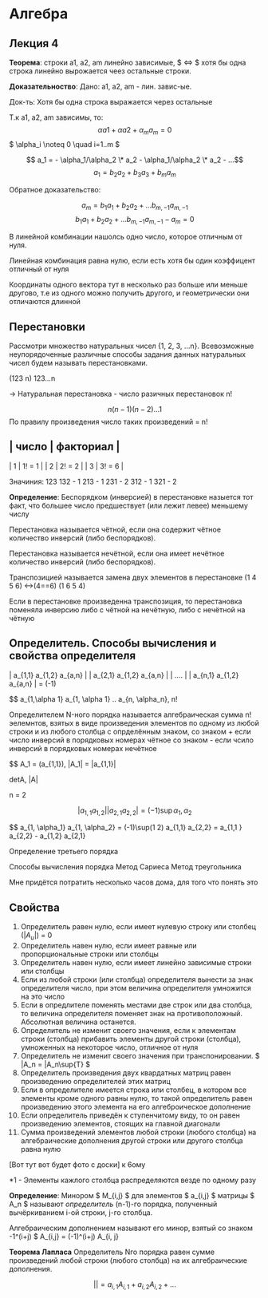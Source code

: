 # Алгебра

## Лекция 4

**Теорема**: строки a1, a2, am линейно зависимые, $ <=> $ хотя бы
одна строка линейно вырожается чеез остальные строки.

**Доказательноство**:
Дано:
a1, a2, am -  лин. завис-ые.

Док-ть:
Хотя бы одна строка выражается через остальные

Т.к a1, a2, am зависимы, то:
$$ \alpha a1 + \alpha a2 + \alpha_m a_m = 0 $$
$ \alpha_i \noteq 0 \quad i=1..m $

$$ a_1 = - \alpha_1/\alpha_2 \* a_2 - \alpha_1/\alpha_2 \* a_2 - ...$$
$$ a_1 = b_2 a_2 + b_3 a_3 + b_m a_m $$

Обратное доказательство:

$$ a_m = b_1 a_1 + b_2 a_2 + ... b_{m,-1} a_{m,-1} $$
$$ b_1 a_1 + b_2 a_2 + ... b_{m,-1} a_{m,-1} - a_m = 0 $$

В линейной комбинации нашолсь одно число, которое отличным от нуля.

Линейная комбинация равна нулю, если есть хотя бы один коэффицент
отличный от нуля

Координаты одного вектора тут в несколько раз больше или меньше другово,
т.е из одного можно получить другого, и геометрически они отличаются длинной

## Перестановки

Рассмотри множество натуральных чисел {1, 2, 3, ...n}. Всевозможные
неупорядоченные различные способы задания данных натуральных чисел
будем называть перестановками.

(123 n)
123...n

-> Натуральная перестановка - число разичных перестановок n!

$$ n (n-1) (n-2) ... 1 $$
По правилу произведения число таких произведений = n!

| число | факториал |
-------------------
| 1 | 1! = 1 |
| 2 | 2! = 2 |
| 3 | 3! = 6 |

Значиния:
123
132 - 1
213 - 1
231 - 2
312 - 1
321 - 2

**Определение**: Беспорядком (инверсией) в перестановке
назыется тот факт, что большее число предшествует (или лежит
левее) меньшему числу

Перестановка называется чётной, если она содержит чётное количество
инверсий (либо беспорядков).

Перестановка называется нечётной, если она имеет нечётное
количество инверсий (либо беспорядков).

Транспозицией называется замена двух элементов в перестановке
(1 4 5 6) <->(4==6) (1 6 5 4)

Если в перестановке произведенна транспозиция, то перестановка
поменяла инверсию либо с чётной на нечётную, либо с нечётной
на чётную

## Определитель. Способы вычисления и свойства определителя

| a_{1,1} a_{1,2} a_{a,n} |
| a_{2,1} a_{1,2} a_{a,n} |
| .... |
| a_{n,1} a_{1,2} a_{a,n} |
= (-1)

$$ a_{1,\alpha 1} a_{1, \alpha 1} .. a_{n, \alpha_n}, n!

Определителем N-ного порядка называется алгебраическая сумма n!
эелемнтов, взятых в виде произведения элементов по одному из
любой строки и из любого столбца с опрделённым знаком,
со знаком + если число инверсий в порядковых номерах чётное
со знаком - если чсило инверсий в порядковых номерах нечётное

$$ A_1 = (a_{1,1}), |A_1| = |a_{1,1}|

detA, |A|

n = 2

$$
| a_{1,1} a_{1,2} |
| a_{2,1} a_{2,2} |
= (-1)\sup{\alpha_1, \alpha_2}
$$

$$
a_{1, \alpha_1} a_{1, \alpha_2}
= (-1)\sup(1 2) a_{1,1} a_{2,2}
= a_{1,1 } a_{2,2} - a_{1,2} a_{2,1}

Определение третьего порядка

Способы вычисления порядка
Метод Сариеса
Метод треугольника

Мне придётся потратить несколько часов дома, для того что понять это

## Свойства

1. Определитель равен нулю, если имеет нулевую
строку или столбец ($|A_u|$) = 0
2. Определитель навен нулю, если имеет равные или пропорциональные
строки или столбцы
3. Определитель навен нулю, если имеет линейно зависимые
строки или столбцы
4. Если из любой строки (или столбца) определителя вынести
за знак определителя число, при этом величина определителя умножится
на это число
5. Если в опредлителе поменять местами две строк или два столбца,
то величина определителя поменяет знак на противоположный. Абсолютная
величина останется.
6. Определитель не изменит своего значения, если к элементам строки (столбца)
прибавить элементы другой строки (столбца), умноженных на некоторое число,
отличное от нуля
7. Определитель не изменит своего значения при транспонировании.
$ |A_n = |A_n\sup{T} $
8. Определитель произведения двух квардатных матриц равен произведению
определителей этих матриц
9. Если в определителе имеется строка или столбец, в котором
все элементы кроме одного равны нулю, то такой определитель равен произведению
этого элемента на его алгеброическое дополнение
10. Если определитель приведён к ступенчитому виду, то он равен
произведению элементов, стоящих на главной диагонали
11. Сумма произведений элементов любой строки (любого столбца)
на алгебраические дополнения другой строки или другого столбца
равна нулю

[Вот тут вот будет фото с доски] к 6ому

\*1 - Элементы кажлого столбца распределяются везде по одному разу

**Определение**: Минором $ M_{i,j} $ для элементов $ a_{i,j} $ матрицы
$ A_n $ называют _определитель_ (n-1)-го порядка, полученный
вычёркиванием i-ой строки, j-го столбца.

Алгебраическим дополнением называют его минор, взятый со знаком -1^(i+j)
$ A_{i,j} = (-1)^(i+j) A_{i, j}

**Теорема Лапласа**
Определитель Nго порядка равен сумме произведений любой строки
(любого столбца) на их алгебраические дополнения.

$$ | | = a_{i,1} A_{i,1} + a_{i,2} A_{i,2} + ... $$
